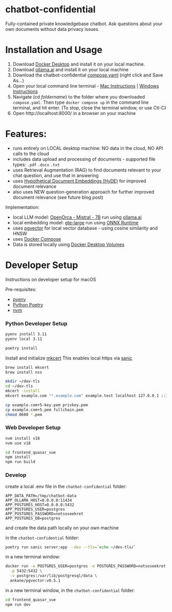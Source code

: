 # chatbot-confidential
Fully-contained private knowledgebase chatbot.  Ask questions about your own documents without data privacy issues.

# Installation and Usage

1. Download [Docker Desktop](https://www.docker.com/products/docker-desktop/) and install it on your local machine.
2. Download [ollama.ai](https://ollama.ai/download) and install it on your local machine
3. Download the chatbot-confidential [compose.yaml](https://raw.githubusercontent.com/novex-ai/chatbot-confidential/main/compose.yaml) (right click and Save As...)
4. Open your local command line terminal - [Mac Instructions](https://www.idownloadblog.com/2019/04/19/ways-open-terminal-mac/) | [Windows Instructions](https://www.digitalcitizen.life/open-windows-terminal/)
5. Navigate (cd _foldername_) to the folder where you downloaded `compose.yaml`.  Then type `docker compose up` in the command line terminal, and hit enter.  (To stop, close the terminal window, or use Ctl-C)
6. Open http://localhost:8000/ in a browser on your machine

# Features:
- runs entirely on LOCAL desktop machine: NO data in the cloud, NO API calls to the cloud
- includes data upload and processing of documents - supported file types: `.pdf` `.docx` `.txt`
- uses Retrieval Augmentation (RAG) to find documents relevant to your chat question, and use that in answering
- uses [Hypothetical Document Embeddings (HyDE)](https://arxiv.org/abs/2212.10496) for improved document relevance
- also uses NEW question-generation approach for further improved document relevance (see future blog post) 

Implementation:
- local LLM model: [OpenOrca - Mistral - 7B](https://huggingface.co/Open-Orca/Mistral-7B-OpenOrca) run using [ollama.ai](https://ollama.ai/)
- local embedding model: [gte-large](https://huggingface.co/thenlper/gte-large) run using [ONNX Runtime](https://onnxruntime.ai/)
- uses [pgvector](https://github.com/pgvector/pgvector) for local vector database - using cosine similarity and HNSW
- uses [Docker Compose](https://docs.docker.com/compose/features-uses/)
- Data is stored locally using [Docker Desktop Volumes](https://docs.docker.com/desktop/use-desktop/volumes/)

# Developer Setup

Instructions on developer setup for macOS

Pre-requisites:
- [pyenv](https://github.com/pyenv/pyenv)
- [Python Poetry](https://python-poetry.org/)
- [nvm](https://github.com/nvm-sh/nvm)

### Python Developer Setup

```bash
pyenv install 3.11
pyenv local 3.11
```

```bash
poetry install
```

Install and initialize [mkcert](https://github.com/FiloSottile/mkcert)
This enables local https via [sanic](https://sanic.dev/en/guide/deployment/development.html#automatic-tls-certificate)

```bash
brew install mkcert
brew install nss

mkdir ~/dev-tls
cd ~/dev-tls
mkcert -install
mkcert example.com "*.example.com" example.test localhost 127.0.0.1 ::1

cp example.com+5-key.pem privkey.pem
cp example.com+5.pem fullchain.pem
chmod 0600 *.pem
```

### Web Developer Setup

```bash
nvm install v18
nvm use v18
```

```bash
cd frontend_quasar_vue
npm install
npm run build
```

### Develop

create a local .env file in the `chatbot-confidential` folder:
```
APP_DATA_PATH=/tmp/chatbot-data
APP_OLLAMA_HOST=0.0.0.0:11434
APP_POSTGRES_HOST=0.0.0.0:5432
APP_POSTGRES_USER=postgres
APP_POSTGRES_PASSWORD=notsoseekret
APP_POSTGRES_DB=postgres
```
and create the data path locally on your own machine 

in the `chatbot-confidential` folder:
```bash
poetry run sanic server:app --dev --tls=`echo ~/dev-tls/`
```

in a new terminal window:
```bash
docker run -e POSTGRES_USER=postgres -e POSTGRES_PASSWORD=notsoseekret \
  -p 5432:5432 \
  -v postgres:/var/lib/postgresql/data \
  ankane/pgvector:v0.5.1
```

in a new terminal window, in the `chatbot-confidential` folder:
```bash
cd frontend_quasar_vue
npm run dev
```
